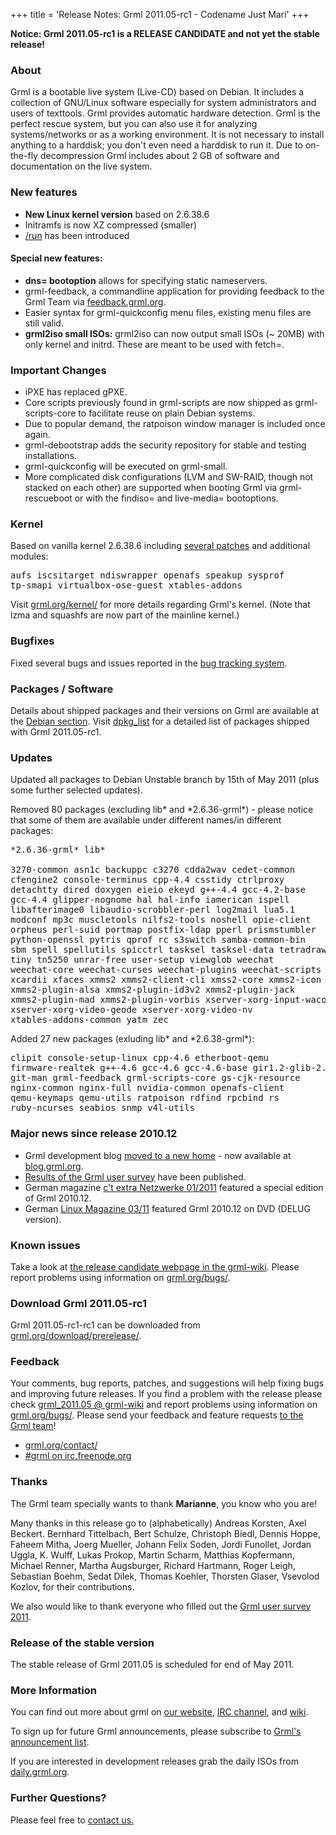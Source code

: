+++
title = 'Release Notes: Grml 2011.05-rc1 - Codename Just Mari'
+++

<p><strong>Notice: Grml 2011.05-rc1 is a RELEASE CANDIDATE and not
yet the stable release!</strong></p>

<h3>About</h3>

<p>Grml is a bootable live system (Live-CD) based on Debian. It
includes a collection of GNU/Linux software especially for system
administrators and users of texttools. Grml provides automatic hardware
detection. Grml is the perfect rescue system, but you can also use it for
analyzing systems/networks or as a working environment. It is not
necessary to install anything to a harddisk; you don't even need a
harddisk to run it. Due to on-the-fly decompression Grml includes about
2 GB of software and documentation on the live system.</p>

<h3>New features</h3>

<ul>

<li><strong>New Linux kernel version</strong> based on 2.6.38.6</li>

<li>Initramfs is now XZ compressed (smaller)</li>

<li><a href="http://bugs.freestandards.org/show_bug.cgi?id=718">/run</a> has been introduced</li>

</ul>

<h4>Special new features:</h4>

<ul>

<li><strong>dns= bootoption</strong> allows for specifying static nameservers.</li>

<li>grml-feedback, a commandline application for providing feedback to the Grml Team via <a href="http://feedback.grml.org/">feedback.grml.org</a>.</li>

<li>Easier syntax for grml-quickconfig menu files, existing menu files are still valid.</li>

<li>
<strong>grml2iso small ISOs:</strong> grml2iso can now output small ISOs (~ 20MB) with only kernel and initrd. These are meant to be used with fetch=.
</li>

</ul>

<h3>Important Changes</h3>

<ul>
<li>iPXE has replaced gPXE.</li>
<li>Core scripts previously found in grml-scripts are now shipped as grml-scripts-core to facilitate reuse on plain Debian systems.</li>
<li>Due to popular demand, the ratpoison window manager is included once again.</li>
<li>grml-debootstrap adds the security repository for stable and testing installations.</li>
<li>grml-quickconfig will be executed on grml-small.</li>
<li>More complicated disk configurations (LVM and SW-RAID, though not stacked on each other) are supported when booting Grml via grml-rescueboot or with the findiso= and live-media= bootoptions.</li>

</ul>

<h3>Kernel</h3>

<p>Based on vanilla kernel 2.6.38.6 including <a
href="/kernel/">several patches</a> and additional modules:</p>

<pre class="rahmen">
aufs iscsitarget ndiswrapper openafs speakup sysprof
tp-smapi virtualbox-ose-guest xtables-addons
</pre>

<p>Visit <a href="/kernel/">grml.org/kernel/</a> for more details
regarding Grml's kernel. (Note that lzma and squashfs are now part
of the mainline kernel.)</p>

<h3>Bugfixes</h3>

<p>Fixed several bugs and issues reported in the
<a href="http://bts.grml.org/grml/">bug tracking system</a>.</p>

<h3>Packages / Software</h3>

<p>Details about shipped packages and their versions on Grml are
available at the <a href="/files/#debian">Debian section</a>. Visit
<!--
<a href="/files/release-2011.05-rc1/dpkg_get_selections">dpkg_get_selections</a>
for a main package listing and
-->
<a href="/files/release-2011.05-rc1/dpkg_list">dpkg_list</a> for a
detailed list of packages shipped with Grml 2011.05-rc1.</p>

<h3>Updates</h3>

<p>Updated all packages to Debian Unstable branch by 15th of May
2011 (plus some further selected updates).</p>

<p>Removed 80 packages (excluding lib* and *2.6.36-grml*) - please
notice that some of them are available under
different names/in different packages:</p>

<pre class="rahmen">
*2.6.36-grml* lib*

3270-common asn1c backuppc c3270 cdda2wav cedet-common
cfengine2 console-terminus cpp-4.4 csstidy ctrlproxy
detachtty dired doxygen eieio ekeyd g++-4.4 gcc-4.2-base
gcc-4.4 glipper-nognome hal hal-info iamerican ispell
libafterimage0 libaudio-scrobbler-perl log2mail lua5.1
modconf mp3c muscletools nilfs2-tools noshell opie-client
orpheus perl-suid portmap postfix-ldap pperl prismstumbler
python-openssl pytris qprof rc s3switch samba-common-bin
sbm spell spellutils spicctrl tasksel tasksel-data tetradraw
tiny tn5250 unrar-free user-setup viewglob weechat
weechat-core weechat-curses weechat-plugins weechat-scripts
xcardii xfaces xmms2 xmms2-client-cli xmss2-core xmms2-icon
xmms2-plugin-alsa xmms2-plugin-id3v2 xmms2-plugin-jack
xmms2-plugin-mad xmms2-plugin-vorbis xserver-xorg-input-wacom
xserver-xorg-video-geode xserver-xorg-video-nv
xtables-addons-common yatm zec
</pre>

<p>Added 27 new packages (exluding lib* and *2.6.38-grml*):</p>

<pre class="rahmen">
clipit console-setup-linux cpp-4.6 etherboot-qemu
firmware-realtek g++-4.6 gcc-4.6 gcc-4.6-base gir1.2-glib-2.0
git-man grml-feedback grml-scripts-core gs-cjk-resource
nginx-common nginx-full nvidia-common openafs-client
qemu-keymaps qemu-utils ratpoison rdfind rpcbind rs
ruby-ncurses seabios snmp v4l-utils
</pre>

<h3>Major news since release 2010.12</h3>

<ul>

<li>Grml development blog <a href="http://blog.grml.org/archives/350-A-new-home.html">moved to a new home</a> - now available at <a href="http://blog.grml.org/">blog.grml.org</a>.</li>

<li>
<a href="/survey2011-results/">Results of the Grml user survey</a> have been published.
</li>

<li>
German magazine <a href="http://www.heise.de/ct/meldung/c-t-extra-Netzwerke-ab-sofort-bestellbar-1200214.html">c't extra Netzwerke 01/2011</a> featured a special edition of Grml 2010.12.
</li>

<li>
German <a href="http://www.linux-magazin.de/Heft-Abo/Ausgaben/2011/03">Linux Magazine 03/11</a> featured Grml 2010.12 on DVD (DELUG version).
</li>

</ul>

<h3>Known issues</h3>

<p>Take a look at <a
href="https://github.com/grml/grml/wiki/release_candidate">the release
candidate webpage in the grml-wiki</a>. Please report problems using
information on <a href="/bugs/">grml.org/bugs/</a>.</p>

<!--
<p>Take a look at <a
href="https://github.com/grml/grml/wiki/grml_2011.05">grml_2011.05 @ grml-wiki</a>.
Please report problems using information on <a
href="/bugs/">grml.org/bugs/</a>.</p>
-->

<h3>Download Grml 2011.05-rc1</h3>

<p>Grml 2011.05-rc1-rc1 can be downloaded from
<a href="/download/prerelease/">grml.org/download/prerelease/</a>.</p>

<!--
<h3>Download Grml 2011.05-rc1</h3>

<p>grml 2011.05-rc1 can be downloaded from <a href="/download/">grml.org/download/</a>.</p>
-->

<h3>Feedback</h3>

<p>Your comments, bug reports, patches, and suggestions will help
fixing bugs and improving future releases. If you find a problem with
the release please check <a
href="https://github.com/grml/grml/wiki/grml_2011.05">grml_2011.05 @
grml-wiki</a> and report problems using information on <a
href="/bugs/">grml.org/bugs/</a>. Please send your feedback and
feature requests <a href="/contact/">to the Grml team</a>!</p>

<ul>
<li><a href="/contact/">grml.org/contact/</a>
<li><a href="/irc/">#grml on irc.freenode.org</a>
</ul>

<a name="thanks"></a>
<h3>Thanks</h3>

<p>The Grml team specially wants to thank <strong>Marianne</strong>, you know who you are!</p>

<p>Many thanks in this release go to (alphabetically)
Andreas Korsten,
Axel Beckert.
Bernhard Tittelbach,
Bert Schulze,
Christoph Biedl,
Dennis Hoppe,
Faheem Mitha,
Joerg Mueller,
Johann Felix Soden,
Jordi Funollet,
Jordan Uggla,
K. Wulff,
Lukas Prokop,
Martin Scharm,
Matthias Kopfermann,
Michael Renner,
Martha Augsburger,
Richard Hartmann,
Roger Leigh,
Sebastian Boehm,
Sedat Dilek,
Thomas Koehler,
Thorsten Glaser,
Vsevolod Kozlov,
for their contributions.</p>

<p>We also would like to thank everyone who filled out the <a href="/survey2011-results/">Grml user survey 2011</a>.</p>

<h3>Release of the stable version</h3>

<p>The stable release of Grml 2011.05 is scheduled for end of May
2011.</p>

<h3>More Information</h3>

<p>You can find out more about grml on <a href="/">our website</a>, <a
href="/irc/">IRC channel</a>, and <a
href="http://wiki.grml.org/">wiki</a>.

<p>To sign up for future Grml announcements, please subscribe to <a
href="http://lists.mur.at/mailman/listinfo/grml-announce">Grml's
announcement list</a>.</p>

<p>If you are interested in development releases grab the daily ISOs
from <a href="http://daily.grml.org/">daily.grml.org</a>.</p>

<h3>Further Questions?</h3>

<p>Please feel free to <a href="/contact/">contact us.</a></p>
